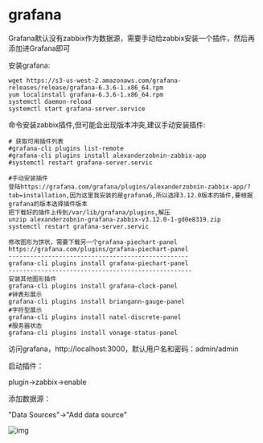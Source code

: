 # grafana

Grafana默认没有zabbix作为数据源，需要手动给zabbix安装一个插件，然后再添加进Grafana即可

安装grafana:

```shell
wget https://s3-us-west-2.amazonaws.com/grafana-releases/release/grafana-6.3.6-1.x86_64.rpm
yum localinstall grafana-6.3.6-1.x86_64.rpm
systemctl daemon-reload
systemctl start grafana-server.service
```

命令安装zabbix插件,但可能会出现版本冲突,建议手动安装插件:

```shell
# 获取可用插件列表
#grafana-cli plugins list-remote
#grafana-cli plugins install alexanderzobnin-zabbix-app
#systemctl restart grafana-server.servic

#手动安装插件
登陆https://grafana.com/grafana/plugins/alexanderzobnin-zabbix-app/?tab=installation,因为这里我安装的是grafana6,所以选择3.12.0版本的插件,要根据grafana的版本选择插件版本
把下载好的插件上传到/var/lib/grafana/plugins,解压
unzip alexanderzobnin-grafana-zabbix-v3.12.0-1-gd0e8319.zip
systemctl restart grafana-server.servic
```

```text
修改图形为饼状，需要下载另一个grafana-piechart-panel 
https://grafana.com/plugins/grafana-piechart-panel
--------------------------------------------------
grafana-cli plugins install grafana-piechart-panel
---------------------------------------------------
安装其他图形插件
grafana-cli plugins install grafana-clock-panel
#钟表形展示
grafana-cli plugins install briangann-gauge-panel
#字符型展示
grafana-cli plugins install natel-discrete-panel
#服务器状态
grafana-cli plugins install vonage-status-panel
```

访问grafana，http://localhost:3000，默认用户名和密码：admin/admin

启动插件：

plugin->zabbix->enable

添加数据源：

"Data Sources"->"Add data source"

![img](https://gitee.com/c_honghui/picture/raw/master/img/20210526172009.png)